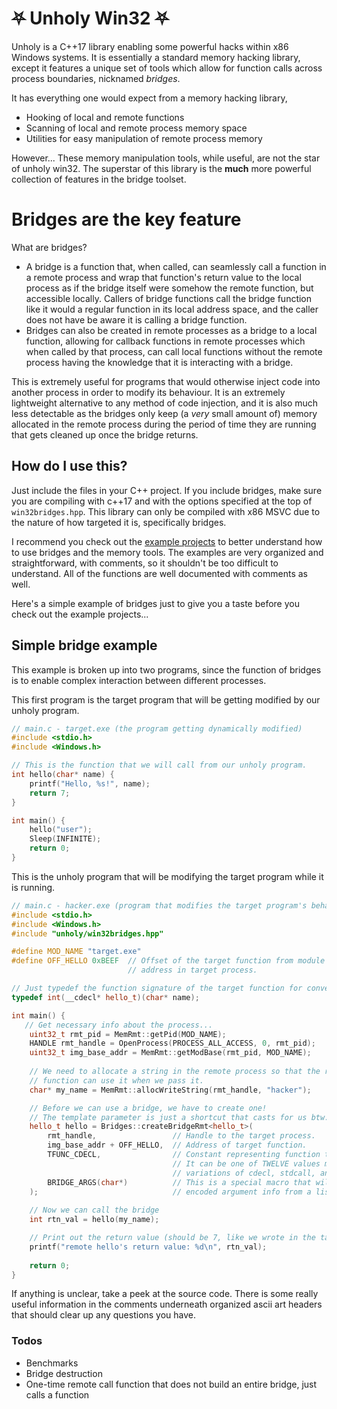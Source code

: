 # ⛧ Unholy Win32  ⛧

Unholy is a C++17 library enabling some powerful hacks within x86 Windows systems.
It is essentially a standard memory hacking library, except it features a unique set of tools which allow for function calls across process boundaries, nicknamed *bridges*.

It has everything one would expect from a memory hacking library,
  - Hooking of local and remote functions
  - Scanning of local and remote process memory space
  - Utilities for easy manipulation of remote process memory

However...
These memory manipulation tools, while useful, are not the star of unholy win32.
The superstar of this library is the **much** more powerful collection of features in the bridge toolset.

# Bridges are the key feature
What are bridges?
  - A bridge is a function that, when called, can seamlessly call a function in a remote process and wrap that function's return value to the local process as if the bridge itself were somehow the remote function, but accessible locally. Callers of bridge functions call the bridge function like it would a regular function in its local address space, and the caller does not have be aware it is calling a bridge function.
  - Bridges can also be created in remote processes as a bridge to a local function, allowing for callback functions in remote processes which when called by that process, can call local functions without the remote process having the knowledge that it is interacting with a bridge.

This is extremely useful for programs that would otherwise inject code into another process in order to modify its behaviour. It is an extremely lightweight alternative to any method of code injection, and it is also much less detectable as the bridges only keep (a *very* small amount of) memory allocated in the remote process during the period of time they are running that gets cleaned up once the bridge returns.

## How do I use this?
Just include the files in your C++ project. If you include bridges, make sure you are compiling with c++17 and with the options specified at the top of `win32bridges.hpp`. This library can only be compiled with x86 MSVC due to the nature of how targeted it is, specifically bridges.

I recommend you check out the [example projects](https://github.com/abls/unholy_examples) to better understand how to use bridges and the memory tools. The examples are very organized and straightforward, with comments, so it shouldn't be too difficult to understand. All of the functions are well documented with comments as well.

Here's a simple example of bridges just to give you a taste before you check out the example projects...

## Simple bridge example
This example is broken up into two programs, since the function of bridges is to enable complex interaction between different processes.

This first program is the target program that will be getting modified by our unholy program.
```c++
// main.c - target.exe (the program getting dynamically modified)
#include <stdio.h>
#include <Windows.h>

// This is the function that we will call from our unholy program.
int hello(char* name) {
    printf("Hello, %s!", name);
    return 7;
}

int main() {
    hello("user");
    Sleep(INFINITE);
    return 0;
}
```

This is the unholy program that will be modifying the target program while it is running.
```c++
// main.c - hacker.exe (program that modifies the target program's behaviour)
#include <stdio.h>
#include <Windows.h>
#include "unholy/win32bridges.hpp"

#define MOD_NAME "target.exe"
#define OFF_HELLO 0xBEEF  // Offset of the target function from module base
                          // address in target process.

// Just typedef the function signature of the target function for convenience.
typedef int(__cdecl* hello_t)(char* name);

int main() {
   // Get necessary info about the process...
    uint32_t rmt_pid = MemRmt::getPid(MOD_NAME);
    HANDLE rmt_handle = OpenProcess(PROCESS_ALL_ACCESS, 0, rmt_pid);
    uint32_t img_base_addr = MemRmt::getModBase(rmt_pid, MOD_NAME);
    
    // We need to allocate a string in the remote process so that the remote
    // function can use it when we pass it.
    char* my_name = MemRmt::allocWriteString(rmt_handle, "hacker");

    // Before we can use a bridge, we have to create one!
    // The template parameter is just a shortcut that casts for us btw.
    hello_t hello = Bridges::createBridgeRmt<hello_t>(
        rmt_handle,                 // Handle to the target process.
        img_base_addr + OFF_HELLO,  // Address of target function.
        TFUNC_CDECL,                // Constant representing function type.
                                    // It can be one of TWELVE values making up different
                                    // variations of cdecl, stdcall, and fastcall.
        BRIDGE_ARGS(char*)          // This is a special macro that will generate
    );                              // encoded argument info from a list of types.
    
    // Now we can call the bridge
    int rtn_val = hello(my_name);

    // Print out the return value (should be 7, like we wrote in the target's main.c)
    printf("remote hello's return value: %d\n", rtn_val);
    
    return 0;
}
```

If anything is unclear, take a peek at the source code. There is some really useful information in the comments underneath organized ascii art headers that should clear up any questions you have.

### Todos
 - Benchmarks
 - Bridge destruction
 - One-time remote call function that does not build an entire bridge, just calls a function